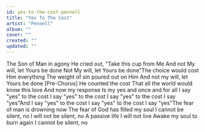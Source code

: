 ```yaml
---
id: yes-to-the-cost-pennell
title: "Yes To The Cost"
artist: "Pennell"
album: ""
cover: ""
created: ""
updated: ""
---
```


The Son of Man in agony
He cried out, "Take this cup from Me
And not My will, let Yours be done
Not My will, let Yours be done"The choice would cost Him everything
The weight of sin poured out on Him
And not my will, let Yours be done
[Pre-Chorus]
He counted the cost
That all the world would know this love
And now my response
Is my yes and once and for all
I say "yes" to the cost
I say "yes" to the cost
I say "yes" to the cost
I say "yes"And I say "yes" to the cost
I say "yes" to the cost
I say "yes"The fear of man is drowning now
The fear of God has filled my soul
I cannot be silent, no
I will not be silent, no
A passive life I will not live
Awake my soul to burn again
I cannot be silent, no